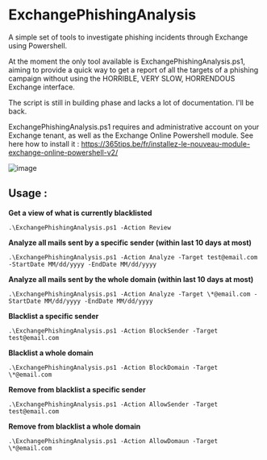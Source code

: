 # ExchangePhishingAnalysis
A simple set of tools to investigate phishing incidents through Exchange using Powershell.

At the moment the only tool available is ExchangePhishingAnalysis.ps1, aiming to provide a quick way to get a report of all the targets of a phishing campaign without using the HORRIBLE, VERY SLOW, HORRENDOUS Exchange interface.

The script is still in building phase and lacks a lot of documentation. I'll be back.

ExchangePhishingAnalysis.ps1 requires and administrative account on your Exchange tenant, as well as the Exchange Online Powershell module. See here how to install it : https://365tips.be/fr/installez-le-nouveau-module-exchange-online-powershell-v2/


![image](https://user-images.githubusercontent.com/39335291/137759835-f34e7de3-d90e-415d-8986-7ded1ff73a79.png)

## Usage :
**Get a view of what is currently blacklisted** 

`.\ExchangePhishingAnalysis.ps1 -Action Review`
 
**Analyze all mails sent by a specific sender (within last 10 days at most)**

`.\ExchangePhishingAnalysis.ps1 -Action Analyze -Target test@email.com -StartDate MM/dd/yyyy -EndDate MM/dd/yyyy`
 
**Analyze all mails sent by the whole domain (within last 10 days at most)**

`.\ExchangePhishingAnalysis.ps1 -Action Analyze -Target \*@email.com -StartDate MM/dd/yyyy -EndDate MM/dd/yyyy`
 
**Blacklist a specific sender**

`.\ExchangePhishingAnalysis.ps1 -Action BlockSender -Target test@email.com`
 
**Blacklist a whole domain**

`.\ExchangePhishingAnalysis.ps1 -Action BlockDomain -Target \*@email.com`
 
**Remove from blacklist a specific sender**

`.\ExchangePhishingAnalysis.ps1 -Action AllowSender -Target test@email.com`
 
**Remove from blacklist a whole domain**

`.\ExchangePhishingAnalysis.ps1 -Action AllowDomaun -Target \*@email.com`
